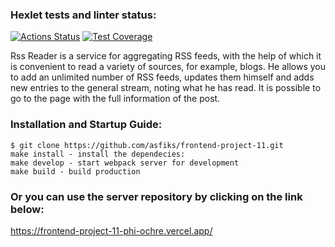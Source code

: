 ### Hexlet tests and linter status:

[![Actions Status](https://github.com/asfiks/frontend-project-11/workflows/hexlet-check/badge.svg)](https://github.com/asfiks/frontend-project-11/actions)
[![Test Coverage](https://api.codeclimate.com/v1/badges/b8cbcf7d357b5ec1a2cd/test_coverage)](https://codeclimate.com/github/asfiks/frontend-project-11/test_coverage)

Rss Reader is a service for aggregating RSS feeds, with the help of which it is convenient to read a variety of sources, for example, blogs. He allows you to add an unlimited number of RSS feeds, updates them himself and adds new entries to the general stream, noting what he has read. It is possible to go to the page with the full information of the post.

### Installation and Startup Guide:

    $ git clone https://github.com/asfiks/frontend-project-11.git
    make install - install the dependecies:
    make develop - start webpack server for development
    make build - build production 

### Or you can use the server repository by clicking on the link below:
https://frontend-project-11-phi-ochre.vercel.app/
